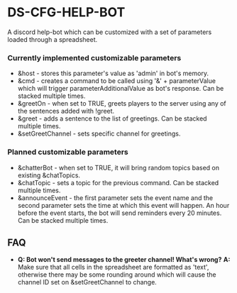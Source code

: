 # DS-CFG-HELP-BOT
A discord help-bot which can be customized with a set of parameters loaded through a spreadsheet.

### Currently implemented customizable parameters
+ &host - stores this parameter's value as 'admin' in bot's memory.
+ &cmd - creates a command to be called using '&' + parameterValue which will trigger parameterAdditionalValue as bot's response. Can be stacked multiple times.
+ &greetOn - when set to TRUE, greets players to the server using any of the sentences added with !greet.
+ &greet - adds a sentence to the list of greetings. Can be stacked multiple times.
+ &setGreetChannel - sets specific channel for greetings.

### Planned customizable parameters
+ &chatterBot - when set to TRUE, it will bring random topics based on existing &chatTopics.
+ &chatTopic - sets a topic for the previous command. Can be stacked multiple times.
+ &announceEvent - the first parameter sets the event name and the second parameter sets the time at which this event will happen. An hour before the event starts, the bot will send reminders every 20 minutes. Can be stacked multiple times.

## FAQ
+ **Q: Bot won't send messages to the greeter channel! What's wrong?** **A:** Make sure that all cells in the spreadsheet are formatted as 'text', otherwise there may be some rounding around which will cause the channel ID set on &setGreetChannel to change.
